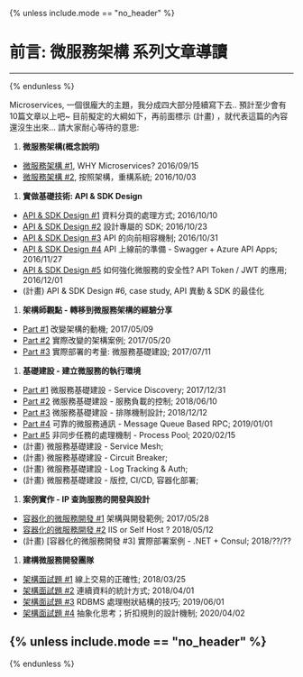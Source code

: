 {% unless include.mode == "no_header" %}
# 前言: 微服務架構 系列文章導讀
-----
{% endunless %}




Microservices, 一個很龐大的主題，我分成四大部分陸續寫下去.. 預計至少會有10篇文章以上吧~
目前擬定的大綱如下，再前面標示 (計畫) ，就代表這篇的內容還沒生出來... 請大家耐心等待的意思:
  
1. **微服務架構(概念說明)**
  - [微服務架構 #1](/2016/09/15/microservice-case-study-01/), WHY Microservices? 2016/09/15
  - [微服務架構 #2](/2016/10/03/microservice2/), 按照架構，重構系統; 2016/10/03
1. **實做基礎技術: API & SDK Design**
  - [API & SDK Design #1](/2016/10/10/microservice3/) 資料分頁的處理方式; 2016/10/10
  - [API & SDK Design #2](/2016/10/23/microservice4/) 設計專屬的 SDK; 2016/10/23
  - [API & SDK Design #3](/2016/10/31/microservice5/) API 的向前相容機制; 2016/10/31
  - [API & SDK Design #4](/2016/11/27/microservice6/) API 上線前的準備 - Swagger + Azure API Apps; 2016/11/27
  - [API & SDK Design #5](/2016/12/01/microservice7-apitoken/) 如何強化微服務的安全性? API Token / JWT 的應用; 2016/12/01
  - (計畫) API & SDK Design #6, case study, API 異動 & SDK 的最佳化
1. **架構師觀點 - 轉移到微服務架構的經驗分享**
  - [Part #1](/2017/04/15/microservice8-case-study/) 改變架構的動機; 2017/05/09
  - [Part #2](/2017/05/20/microservice8-case-study-p2/) 實際改變的架構案例; 2017/05/20
  - [Part #3](/2017/07/11/microservice8-case-study-p3/) 實際部署的考量: 微服務基礎建設; 2017/07/11
1. **基礎建設 - 建立微服務的執行環境**
  - [Part #1](/2017/12/31/microservice9-servicediscovery/) 微服務基礎建設 - Service Discovery; 2017/12/31
  - [Part #2](/2018/06/10/microservice10-throttle/) 微服務基礎建設 - 服務負載的控制; 2018/06/10
  - [Part #3](/2018/12/12/microservice11-lineup/) 微服務基礎建設 - 排隊機制設計; 2018/12/12
  - [Part #4](/2019/01/01/microservice12-mqrpc/) 可靠的微服務通訊 - Message Queue Based RPC; 2019/01/01
  - [Part #5](/2020/02/09/process-pool/) 非同步任務的處理機制 - Process Pool; 2020/02/15
  - (計畫) 微服務基礎建設 - Service Mesh;
  - (計畫) 微服務基礎建設 - Circuit Breaker;
  - (計畫) 微服務基礎建設 - Log Tracking & Auth;
  - (計畫) 微服務基礎建設 - 版控, CI/CD, 容器化部署;
1. **案例實作 - IP 查詢服務的開發與設計**
  - [容器化的微服務開發 #1](/2017/05/28/aspnet-msa-labs1/) 架構與開發範例; 2017/05/28
  - [容器化的微服務開發 #2](/2018/05/12/msa-labs2-selfhost/) IIS or Self Host ? 2018/05/12
  - (計畫) [容器化的微服務開發 #3] 實際部署案例 - .NET + Consul; 2018/??/??
1. **建構微服務開發團隊**
  - [架構面試題 #1](/2018/03/25/interview01-transaction/) 線上交易的正確性; 2018/03/25
  - [架構面試題 #2](/2018/04/01/interview02-stream-statistic/) 連續資料的統計方式; 2018/04/01
  - [架構面試題 #3](/2019/06/01/nested-query/) RDBMS 處理樹狀結構的技巧; 2019/06/01
  - [架構面試題 #4](/2020/03/10/interview-abstraction/) 抽象化思考；折扣規則的設計機制; 2020/04/02

{% unless include.mode == "no_header" %}
-----
{% endunless %}

